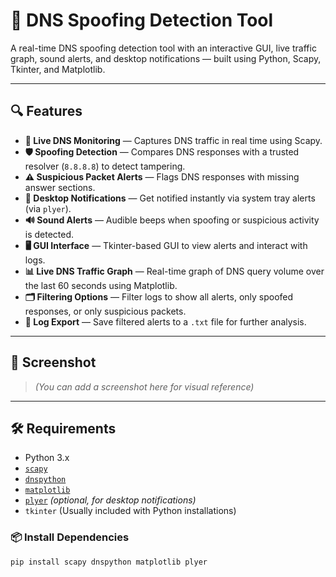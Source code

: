 # 🚨 DNS Spoofing Detection Tool

A real-time DNS spoofing detection tool with an interactive GUI, live traffic graph, sound alerts, and desktop notifications — built using Python, Scapy, Tkinter, and Matplotlib.

---

## 🔍 Features

- **🔎 Live DNS Monitoring** — Captures DNS traffic in real time using Scapy.
- **🛡️ Spoofing Detection** — Compares DNS responses with a trusted resolver (`8.8.8.8`) to detect tampering.
- **⚠️ Suspicious Packet Alerts** — Flags DNS responses with missing answer sections.
- **📢 Desktop Notifications** — Get notified instantly via system tray alerts (via `plyer`).
- **🔊 Sound Alerts** — Audible beeps when spoofing or suspicious activity is detected.
- **🖥️ GUI Interface** — Tkinter-based GUI to view alerts and interact with logs.
- **📊 Live DNS Traffic Graph** — Real-time graph of DNS query volume over the last 60 seconds using Matplotlib.
- **🗂️ Filtering Options** — Filter logs to show all alerts, only spoofed responses, or only suspicious packets.
- **💾 Log Export** — Save filtered alerts to a `.txt` file for further analysis.

---

## 📸 Screenshot

> *(You can add a screenshot here for visual reference)*

---

## 🛠️ Requirements

- Python 3.x
- [`scapy`](https://pypi.org/project/scapy/)
- [`dnspython`](https://pypi.org/project/dnspython/)
- [`matplotlib`](https://pypi.org/project/matplotlib/)
- [`plyer`](https://pypi.org/project/plyer/) *(optional, for desktop notifications)*
- `tkinter` (Usually included with Python installations)

### 📦 Install Dependencies

```bash
pip install scapy dnspython matplotlib plyer
